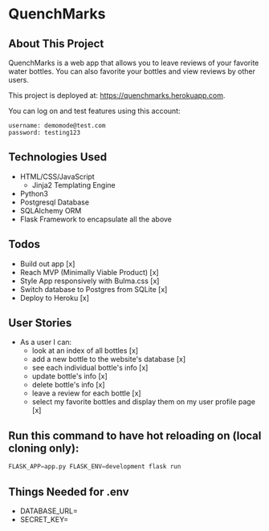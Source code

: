 # QuenchMarks

## About This Project

QuenchMarks is a web app that allows you to leave reviews of your favorite water bottles.
You can also favorite your bottles and view reviews by other users.

This project is deployed at: https://quenchmarks.herokuapp.com.

You can log on and test features using this account:

```
username: demomode@test.com
password: testing123
```

## Technologies Used

-   HTML/CSS/JavaScript
    -   Jinja2 Templating Engine
-   Python3
-   Postgresql Database
-   SQLAlchemy ORM
-   Flask Framework to encapsulate all the above

## Todos

-   Build out app [x]
-   Reach MVP (Minimally Viable Product) [x]
-   Style App responsively with Bulma.css [x]
-   Switch database to Postgres from SQLite [x]
-   Deploy to Heroku [x]

## User Stories

-   As a user I can:
    -   look at an index of all bottles [x]
    -   add a new bottle to the website's database [x]
    -   see each individual bottle's info [x]
    -   update bottle's info [x]
    -   delete bottle's info [x]
    -   leave a review for each bottle [x]
    -   select my favorite bottles and display them on my user profile page [x]

## Run this command to have hot reloading on (local cloning only):

```py
FLASK_APP=app.py FLASK_ENV=development flask run
```

## Things Needed for .env

-   DATABASE_URL=
-   SECRET_KEY=
